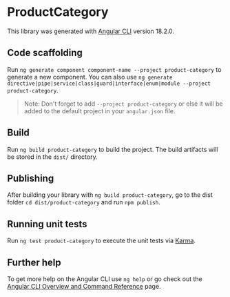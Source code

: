 # ProductCategory

This library was generated with [Angular CLI](https://github.com/angular/angular-cli) version 18.2.0.

## Code scaffolding

Run `ng generate component component-name --project product-category` to generate a new component. You can also use `ng generate directive|pipe|service|class|guard|interface|enum|module --project product-category`.

> Note: Don't forget to add `--project product-category` or else it will be added to the default project in your `angular.json` file.

## Build

Run `ng build product-category` to build the project. The build artifacts will be stored in the `dist/` directory.

## Publishing

After building your library with `ng build product-category`, go to the dist folder `cd dist/product-category` and run `npm publish`.

## Running unit tests

Run `ng test product-category` to execute the unit tests via [Karma](https://karma-runner.github.io).

## Further help

To get more help on the Angular CLI use `ng help` or go check out the [Angular CLI Overview and Command Reference](https://angular.dev/tools/cli) page.
